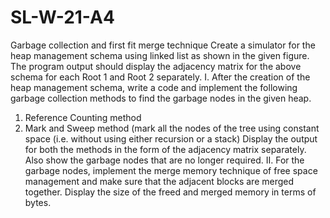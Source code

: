 # SL-W-21-A4
Garbage collection and first fit merge technique
Create a simulator for the heap management schema using linked list as shown in the given figure. The 
program output should display the adjacency matrix for the above schema for each Root 1 and Root 2 
separately.
I. After the creation of the heap management schema, write a code and implement the following 
garbage collection methods to find the garbage nodes in the given heap.
1. Reference Counting method
2. Mark and Sweep method (mark all the nodes of the tree using constant space (i.e. without 
using either recursion or a stack)
Display the output for both the methods in the form of the adjacency matrix separately. Also show 
the garbage nodes that are no longer required.
II. For the garbage nodes, implement the merge memory technique of free space management 
and make sure that the adjacent blocks are merged together. Display the size of the freed and 
merged memory in terms of bytes. 
